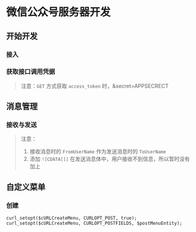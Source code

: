 # 微信公众号服务器开发

## 开始开发

### 接入

### 获取接口调用凭据

> 注意：`GET` 方式获取 `access_token` 时，&secret=APPSECRECT 

## 消息管理

### 接收与发送
> 注意：
> 1. 接收消息时的 `FromUserName` 作为发送消息时的 `ToUserName`
> 2. 添加 `![CDATA[]]` 在发送消息体中，用户接收不到信息，所以暂时没有加上

## 自定义菜单

### 创建
```
curl_setopt($cURLCreateMenu, CURLOPT_POST, true);
curl_setopt($cURLCreateMenu, CURLOPT_POSTFIELDS, $postMenuEntity);
```
